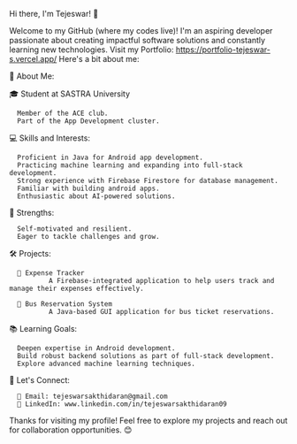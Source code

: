 Hi there, I'm Tejeswar! 👋

Welcome to my GitHub (where my codes live)! I'm an aspiring developer passionate about creating impactful software solutions and constantly learning new technologies. 
Visit my Portfolio: https://portfolio-tejeswar-s.vercel.app/
Here's a bit about me:

🚀 About Me:

🎓 Student at SASTRA University

      Member of the ACE club.
      Part of the App Development cluster.

💻 Skills and Interests:

      Proficient in Java for Android app development.
      Practicing machine learning and expanding into full-stack development.
      Strong experience with Firebase Firestore for database management.
      Familiar with building android apps.
      Enthusiastic about AI-powered solutions.

🌟 Strengths:

      Self-motivated and resilient.
      Eager to tackle challenges and grow.

🛠️ Projects:

      🔗 Expense Tracker
              A Firebase-integrated application to help users track and manage their expenses effectively.
  
      🔗 Bus Reservation System
              A Java-based GUI application for bus ticket reservations.

📚 Learning Goals:

      Deepen expertise in Android development.
      Build robust backend solutions as part of full-stack development.
      Explore advanced machine learning techniques.

💬 Let's Connect:

      📧 Email: tejeswarsakthidaran@gmail.com
      💼 LinkedIn: www.linkedin.com/in/tejeswarsakthidaran09

Thanks for visiting my profile! Feel free to explore my projects and reach out for collaboration opportunities. 😊
